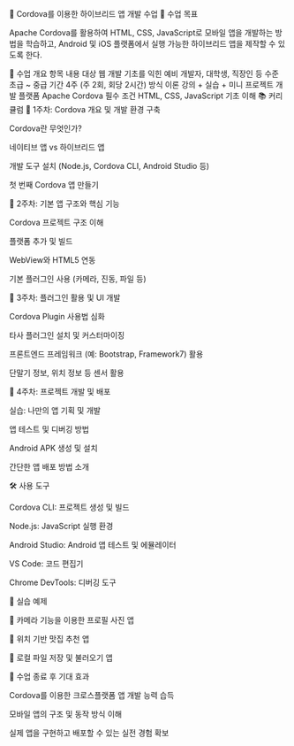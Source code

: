 📱 Cordova를 이용한 하이브리드 앱 개발 수업
🎯 수업 목표

Apache Cordova를 활용하여 HTML, CSS, JavaScript로 모바일 앱을 개발하는 방법을 학습하고, Android 및 iOS 플랫폼에서 실행 가능한 하이브리드 앱을 제작할 수 있도록 한다.

🧩 수업 개요
항목	내용
대상	웹 개발 기초를 익힌 예비 개발자, 대학생, 직장인 등
수준	초급 ~ 중급
기간	4주 (주 2회, 회당 2시간)
방식	이론 강의 + 실습 + 미니 프로젝트
개발 플랫폼	Apache Cordova
필수 조건	HTML, CSS, JavaScript 기초 이해
📚 커리큘럼
🔹 1주차: Cordova 개요 및 개발 환경 구축

Cordova란 무엇인가?

네이티브 앱 vs 하이브리드 앱

개발 도구 설치 (Node.js, Cordova CLI, Android Studio 등)

첫 번째 Cordova 앱 만들기

🔹 2주차: 기본 앱 구조와 핵심 기능

Cordova 프로젝트 구조 이해

플랫폼 추가 및 빌드

WebView와 HTML5 연동

기본 플러그인 사용 (카메라, 진동, 파일 등)

🔹 3주차: 플러그인 활용 및 UI 개발

Cordova Plugin 사용법 심화

타사 플러그인 설치 및 커스터마이징

프론트엔드 프레임워크 (예: Bootstrap, Framework7) 활용

단말기 정보, 위치 정보 등 센서 활용

🔹 4주차: 프로젝트 개발 및 배포

실습: 나만의 앱 기획 및 개발

앱 테스트 및 디버깅 방법

Android APK 생성 및 설치

간단한 앱 배포 방법 소개

🛠 사용 도구

Cordova CLI: 프로젝트 생성 및 빌드

Node.js: JavaScript 실행 환경

Android Studio: Android 앱 테스트 및 에뮬레이터

VS Code: 코드 편집기

Chrome DevTools: 디버깅 도구

🧪 실습 예제

📸 카메라 기능을 이용한 프로필 사진 앱

🧭 위치 기반 맛집 추천 앱

📂 로컬 파일 저장 및 불러오기 앱

🧾 수업 종료 후 기대 효과

Cordova를 이용한 크로스플랫폼 앱 개발 능력 습득

모바일 앱의 구조 및 동작 방식 이해

실제 앱을 구현하고 배포할 수 있는 실전 경험 확보
